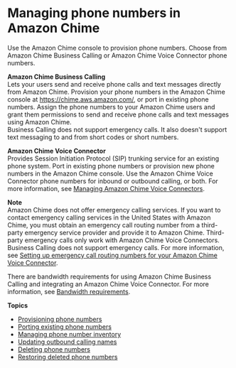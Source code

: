 # Managing phone numbers in Amazon Chime<a name="phone-numbers"></a>

Use the Amazon Chime console to provision phone numbers\. Choose from Amazon Chime Business Calling or Amazon Chime Voice Connector phone numbers\.

**Amazon Chime Business Calling**  
Lets your users send and receive phone calls and text messages directly from Amazon Chime\. Provision your phone numbers in the Amazon Chime console at [https://chime\.aws\.amazon\.com/](https://chime.aws.amazon.com), or port in existing phone numbers\. Assign the phone numbers to your Amazon Chime users and grant them permissions to send and receive phone calls and text messages using Amazon Chime\.  
Business Calling does not support emergency calls\. It also doesn't support text messaging to and from short codes or short numbers\.

**Amazon Chime Voice Connector**  
Provides Session Initiation Protocol \(SIP\) trunking service for an existing phone system\. Port in existing phone numbers or provision new phone numbers in the Amazon Chime console\. Use the Amazon Chime Voice Connector phone numbers for inbound or outbound calling, or both\. For more information, see [Managing Amazon Chime Voice Connectors](voice-connectors.md)\.

**Note**  
Amazon Chime does not offer emergency calling services\. If you want to contact emergency calling services in the United States with Amazon Chime, you must obtain an emergency call routing number from a third\-party emergency service provider and provide it to Amazon Chime\. Third\-party emergency calls only work with Amazon Chime Voice Connectors\. Business Calling does not support emergency calls\. For more information, see [Setting up emergency call routing numbers for your Amazon Chime Voice Connector](chime-voice-connector-emergency-calling.md)\.

There are bandwidth requirements for using Amazon Chime Business Calling and integrating an Amazon Chime Voice Connector\. For more information, see [Bandwidth requirements](network-config.md#bandwidth)\.

**Topics**
+ [Provisioning phone numbers](provision-phone.md)
+ [Porting existing phone numbers](porting.md)
+ [Managing phone number inventory](phone-inventory.md)
+ [Updating outbound calling names](calling-name.md)
+ [Deleting phone numbers](delete-phone.md)
+ [Restoring deleted phone numbers](restore-phone.md)